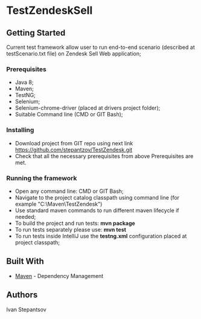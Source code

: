 # TestZendeskSell

## Getting Started
Current test framework allow user to run end-to-end scenario 
(described at testScenario.txt file) on Zendesk Sell Web application;

### Prerequisites
- Java 8;
- Maven;
- TestNG;
- Selenium; 
- Selenium-chrome-driver (placed at drivers project folder);
- Suitable Command line (CMD or GIT Bash);

### Installing
- Download project from GIT repo using next link https://github.com/stepantzov/TestZendesk.git
- Check that all the necessary prerequisites from above Prerequisites are met. 

### Running the framework 
- Open any command line: CMD or GIT Bash;
- Navigate to the project catalog classpath using command line (for example "C:\Maven\TestZendesk")
- Use standard maven commands to run different maven lifecycle if needed;
- To build the project and run tests:
    **mvn package**
- To run tests separately please use: 
    **mvn test**
- To run tests inside IntelliJ use the  **testng.xml** configuration placed at project classpath;


## Built With
* [Maven](https://maven.apache.org/) - Dependency Management


## Authors
Ivan Stepantsov